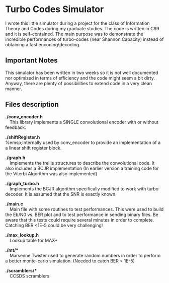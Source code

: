# Turbo Codes Simulator
I wrote this little simulator during a project for the class of Information Theory and Codes during my graduate studies. The code is written in C99 and it is self-contained.
The main purpose was to demonstrate the incredible performances of turbo-codes (near Shannon Capacity) instead of obtaining a fast encoding\decoding.

## Important Notes
This simulator has been written in two weeks so it is not well documented nor optimized in terms of efficiency and the code might seem a bit dirty. Anyway, there are plenty of possibilities to extend code in a very clean manner.

## Files description
<b>./conv_encoder.h</b><br>
&emsp;This library implements a SINGLE convolutional encoder with or without feedback. 

<b>./shiftRegister.h</b><br>
%emsp;Internally used by conv_encoder to provide an implementation of a a linear shift register block.

<b>./graph.h</b><br>
&emsp;Implements the trellis structures to describe the convolutional code. It also includes a BCJR implementation (In earlier version a training code for the Viterbi Algorithm was also implemented)

<b>./graph_turbo.h</b><br>
&emsp;Implements the BCJR algorithm specifically modified to work with turbo decoder. It is assumed that the SNR is exactly known.

<b>./main.c</b><br>
&emsp;Main file with some routines to test performances. This were used to build the Eb/N0 vs. BER plot and to test performance in sending binary files. Be aware that this tests could require several minutes in order to complete. Catching BER <1E-5 could be very challenging!

<b>./max_lookup.h</b><br>
&emsp;Lookup table for MAX*

<b>./mt/*</b><br>
&emsp;Marsenne Twister used to generate random numbers in order to perform a better monte-carlo simulation. (Needed to catch BER < 1E-5)

<b>./scramblers/*</b><br>
&emsp;CCSDS scramblers

